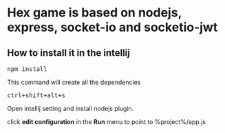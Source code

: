 <h1>Hex game is based on nodejs, express, socket-io and socketio-jwt</h1>

<h2>How to install it in the intellij</h2>

<pre>npm install</pre>
<p>This command will create all the dependencies</p>

<pre>ctrl+shift+alt+s</pre>
<p>Open intellij setting and install nodejs plugin.</p>

<p>click <b>edit configuration</b> in the <b>Run</b> menu to point to %project%/app.js


